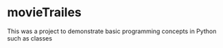 # movieTrailes
This was a project to demonstrate basic programming concepts in Python such as classes

